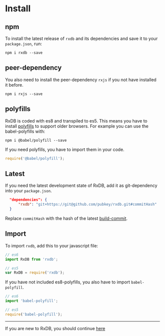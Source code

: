 # Install

## npm

To install the latest release of `rxdb` and its dependencies and save it to your `package.json`, run:

`npm i rxdb --save`

## peer-dependency

You also need to install the peer-dependency `rxjs` if you not have installed it before.

`npm i rxjs --save`

## polyfills

RxDB is coded with es8 and transpiled to es5\. This means you have to install [polyfills](https://developer.mozilla.org/en-US/docs/Glossary/Polyfill) to support older browsers. For example you can use the babel-polyfills with:

`npm i @babel/polyfill --save`

If you need polyfills, you have to import them in your code.

```js
require('@babel/polyfill');
```

## Latest

If you need the latest development state of RxDB, add it as git-dependency into your `package.json`.

```json
  "dependencies": {
      "rxdb": "git+https://git@github.com/pubkey/rxdb.git#commitHash"
  }
```

Replace `commitHash` with the hash of the latest [build-commit](https://github.com/pubkey/rxdb/search?q=build&type=Commits).

## Import

To import `rxdb`, add this to your javascript file:

```javascript
// es6
import RxDB from 'rxdb';

// es5
var RxDB = require('rxdb');
```

If you have not included es8-polyfills, you also have to import `babel-polyfill`.

```javascript
// es6
import 'babel-polyfill';

// es5
require('babel-polyfill');
```

--------------------------------------------------------------------------------

If you are new to RxDB, you should continue [here](./rx-database.md)
